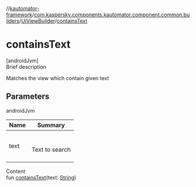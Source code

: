 //[kautomator-framework](../../index.md)/[com.kaspersky.components.kautomator.component.common.builders](../index.md)/[UiViewBuilder](index.md)/[containsText](contains-text.md)



# containsText  
[androidJvm]  
Brief description  


Matches the view which contain given text



## Parameters  
  
androidJvm  
  
|  Name|  Summary| 
|---|---|
| text| <br><br>Text to search<br><br>
  
  
Content  
fun [containsText](contains-text.md)(text: [String](https://kotlinlang.org/api/latest/jvm/stdlib/kotlin/-string/index.html))  



